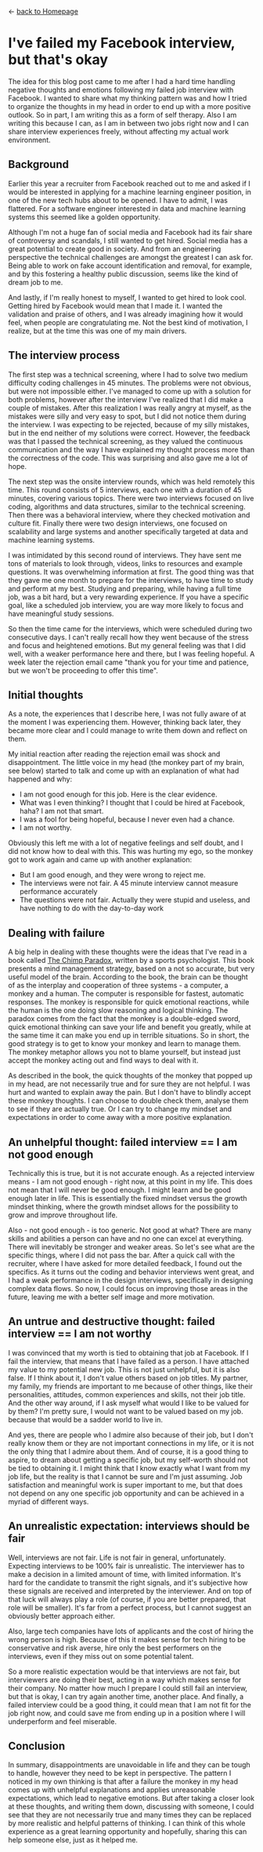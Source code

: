 
&leftarrow; [back to Homepage](../index.md)

# I've failed my Facebook interview, but that's okay


The idea for this blog post came to me after I had a hard time handling negative thoughts and emotions following my failed job interview with Facebook. I wanted to share what my thinking pattern was and how I tried to organize the thoughts in my head in order to end up with a more positive outlook. So in part, I am writing this as a form of self therapy. Also I am writing this because I can, as I am in between two jobs right now and I can share interview experiences freely, without affecting my actual work environment.


## Background

Earlier this year a recruiter from Facebook reached out to me and asked if I would be interested in applying for a machine learning engineer position, in one of the new tech hubs about to be opened. I have to admit, I was flattered. For a software engineer interested in data and machine learning systems this seemed like a golden opportunity.

Although I'm not a huge fan of social media and Facebook had its fair share of controversy and scandals, I still wanted to get hired. Social media has a great potential to create good in society. And from an engineering perspective the technical challenges are amongst the greatest I can ask for. Being able to work on fake account identification and removal, for example, and by this fostering a healthy public discussion, seems like the kind of dream job to me.

And lastly, if I'm really honest to myself, I wanted to get hired to look cool. Getting hired by Facebook would mean that I made it. I wanted the validation and praise of others, and I was already imagining how it would feel, when people are congratulating me. Not the best kind of motivation, I realize, but at the time this was one of my main drivers.


## The interview process

The first step was a technical screening, where I had to solve two medium difficulty coding challenges in 45 minutes. The problems were not obvious, but were not impossible either. I've managed to come up with a solution for both problems, however after the interview I've realized that I did make a couple of mistakes. After this realization I was really angry at myself, as the mistakes were silly and very easy to spot, but I did not notice them during the interview. I was expecting to be rejected, because of my silly mistakes, but in the end neither of my solutions were correct. However, the feedback was that I passed the technical screening, as they valued the continuous communication and the way I have explained my thought process more than the correctness of the code. This was surprising and also gave me a lot of hope.

The next step was the onsite interview rounds, which was held remotely this time. This round consists of 5 interviews, each one with a duration of 45 minutes, covering various topics. There were two interviews focused on live coding, algorithms and data structures, similar to the technical screening. Then there was a behavioral interview, where they checked motivation and culture fit. Finally there were two design interviews, one focused on scalability and large systems and another specifically targeted at data and machine learning systems.

I was intimidated by this second round of interviews. They have sent me tons of materials to look through, videos, links to resources and example questions. It was overwhelming information at first. The good thing was that they gave me one month to prepare for the interviews, to have time to study and perform at my best. Studying and preparing, while having a full time job, was a bit hard, but a very rewarding experience. If you have a specific goal, like a scheduled job interview, you are way more likely to focus and have meaningful study sessions.

So then the time came for the interviews, which were scheduled during two consecutive days. I can't really recall how they went because of the stress and focus and heightened emotions. But my general feeling was that I did well, with a weaker performance here and there, but I was feeling hopeful. A week later the rejection email came "thank you for your time and patience, but we won't be proceeding to offer this time".

## Initial thoughts

As a note, the experiences that I describe here, I was not fully aware of at the moment I was experiencing them. However, thinking back later, they became more clear and I could manage to write them down and reflect on them.

My initial reaction after reading the rejection email was shock and disappointment. The little voice in my head (the monkey part of my brain, see below) started to talk and come up with an explanation of what had happened and why:
 * I am not good enough for this job. Here is the clear evidence.
 * What was I even thinking? I thought that I could be hired at Facebook, haha? I am not that smart.
 * I was a fool for being hopeful, because I never even had a chance.
 * I am not worthy.

Obviously this left me with a lot of negative feelings and self doubt, and I did not know how to deal with this. This was hurting my ego, so the monkey got to work again and came up with another explanation:
 * But I am good enough, and they were wrong to reject me.
 * The interviews were not fair.  A 45 minute interview cannot measure performance accurately
 * The questions were not fair. Actually they were stupid and useless, and have nothing to do with the day-to-day work


## Dealing with failure

A big help in dealing with these thoughts were the ideas that I've read in a book called [The Chimp Paradox](../book_reviews/chimp_paradox.md), written by a sports psychologist. This book presents a mind management strategy, based on a not so accurate, but very useful model of the brain. According to the book, the brain can be thought of as the interplay and cooperation of three systems - a computer, a monkey and a human. The computer is responsible for fastest, automatic responses. The monkey is responsible for quick emotional reactions, while the human is the one doing slow reasoning and logical thinking. The paradox comes from the fact that the monkey is a double-edged sword, quick emotional thinking can save your life and benefit you greatly, while at the same time it can make you end up in terrible situations. So in short, the good strategy is to get to know your monkey and learn to manage them. The monkey metaphor allows you not to blame yourself, but instead just accept the monkey acting out and find ways to deal with it.

As described in the book, the quick thoughts of the monkey that popped up in my head, are not necessarily true and for sure they are not helpful. I was hurt and wanted to explain away the pain. But I don't have to blindly accept these monkey thoughts. I can choose to double check them, analyse them to see if they are actually true. Or I can try to change my mindset and expectations in order to come away with a more positive explanation.

## An unhelpful thought: failed interview == I am not good enough

Technically this is true, but it is not accurate enough. As a rejected interview means - I am not good enough - right now, at this point in my life. This does not mean that I will never be good enough. I might learn and be good enough later in life. This is essentially the fixed mindset versus the growth mindset thinking, where the growth mindset allows for the possibility to grow and improve throughout life.

Also - not good enough - is too generic. Not good at what? There are many skills and abilities a person can have and no one can excel at everything. There will inevitably be stronger and weaker areas. So let's see what are the specific things, where I did not pass the bar. After a quick call with the recruiter, where I have asked for more detailed feedback, I found out the specifics. As it turns out the coding and behavior interviews went great, and I had a weak performance in the design interviews, specifically in designing complex data flows. So now, I could focus on improving those areas in the future, leaving me with a better self image and more motivation.

## An untrue and destructive thought: failed interview == I am not worthy

I was convinced that my worth is tied to obtaining that job at Facebook. If I fail the interview, that means that I have failed as a person. I have attached my value to my potential new job. This is not just unhelpful, but it is also false. If I think about it, I don't value others based on job titles. My partner, my family, my friends are important to me because of other things, like their personalities, attitudes, common experiences and skills, not their job title. And the other way around, if I ask myself what would I like to be valued for by them? I'm pretty sure, I would not want to be valued based on my job. because that would be a sadder world to live in.

And yes, there are people who I admire also because of their job, but I don't really know them or they are not important connections in my life, or it is not the only thing that I admire about them. And of course, it is a good thing to aspire, to dream about getting a specific job, but my self-worth should not be tied to obtaining it. I might think that I know exactly what I want from my job life, but the reality is that I cannot be sure and I'm just assuming. Job satisfaction and meaningful work is super important to me, but that does not depend on any one specific job opportunity and can be achieved in a myriad of different ways.

## An unrealistic expectation: interviews should be fair

Well, interviews are not fair. Life is not fair in general, unfortunately. Expecting interviews to be 100% fair is unrealistic. The interviewer has to make a decision in a limited amount of time, with limited information. It's hard for the candidate to transmit the right signals, and it's subjective how these signals are received and interpreted by the interviewer. And on top of that luck will always play a role (of course, if you are better prepared, that role will be smaller). It's far from a perfect process, but I cannot suggest an obviously better approach either.

Also, large tech companies have lots of applicants and the cost of hiring the wrong person is high. Because of this it makes sense for tech hiring to be conservative and risk averse, hire only the best performers on the interviews, even if they miss out on some potential talent.

So a more realistic expectation would be that interviews are not fair, but interviewers are doing their best, acting in a way which makes sense for their company. No matter how much I prepare I could still fail an interview, but that is okay, I can try again another time, another place. And finally, a failed interview could be a good thing, it could mean that I am not fit for the job right now, and could save me from ending up in a position where I will underperform and feel miserable.

## Conclusion

In summary, disappointments are unavoidable in life and they can be tough to handle, however they need to be kept in perspective. The pattern I noticed in my own thinking is that after a failure the monkey in my head comes up with unhelpful explanations and applies unreasonable expectations, which lead to negative emotions. But after taking a closer look at these thoughts, and writing them down, discussing with someone, I could see that they are not necessarily true and many times they can be replaced by more realistic and helpful patterns of thinking. I can think of this whole experience as a great learning opportunity and hopefully, sharing this can help someone else, just as it helped me.


